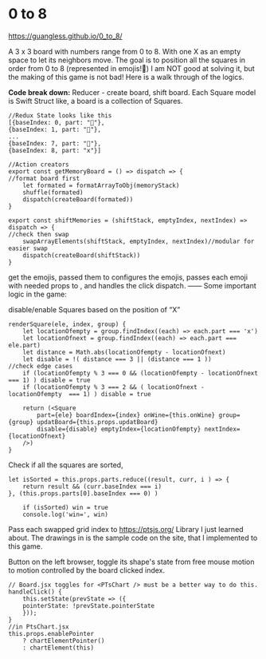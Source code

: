 # 0 to 8
https://guangless.github.io/0_to_8/

A 3 x 3 board with numbers range from 0 to 8. With one X as an empty space to let its neighbors move. The goal is to position all the squares in order from 0 to 8 (represented in emojis!🌲) I am NOT good at solving it, but the making of this game is not bad! Here is a walk through of the logics. 

**Code break down:**
Reducer - create board, shift board.
Each Square model is Swift Struct like, a board is a collection of Squares.

```
//Redux State looks like this 
[{baseIndex: 0, part: "🥚"},
{baseIndex: 1, part: "🌲"},
...
{baseIndex: 7, part: "🌿"},
{baseIndex: 8, part: "x"}]
```
```
//Action creators
export const getMemoryBoard = () => dispatch => {
//format board first 
    let formated = formatArrayToObj(memoryStack)
    shuffle(formated)
    dispatch(createBoard(formated))
}

export const shiftMemories = (shiftStack, emptyIndex, nextIndex) => dispatch => {
//check then swap
    swapArrayElements(shiftStack, emptyIndex, nextIndex)//modular for easier swap
    dispatch(createBoard(shiftStack))
}
```

<Game/> get the emojis, passed them to <Board /> 
<Board /> configures the emojis, passes each emoji with needed props to <Square />, and handles the click dispatch. 
——
Some important logic in the game:

disable/enable Squares based on the position of “X”
```
renderSquare(ele, index, group) {
    let locationOfempty = group.findIndex((each) => each.part === 'x')
    let locationOfnext = group.findIndex((each) => each.part === ele.part)
    let distance = Math.abs(locationOfempty - locationOfnext) 
    let disable = !( distance === 3 || (distance === 1 ))
//check edge cases 
    if (locationOfempty % 3 === 0 && (locationOfempty - locationOfnext === 1) ) disable = true
    if (locationOfempty % 3 === 2 && ( locationOfnext - locationOfempty  === 1) ) disable = true

    return (<Square
        part={ele} boardIndex={index} onWine={this.onWine} group={group} updatBoard={this.props.updatBoard}
        disable={disable} emptyIndex={locationOfempty} nextIndex={locationOfnext}
    />)
}
```
Check if all the squares are sorted, 
```
let isSorted = this.props.parts.reduce((result, curr, i ) => {
    return result && (curr.baseIndex === i)
}, (this.props.parts[0].baseIndex === 0) )
    
    if (isSorted) win = true
    console.log('win=', win)
```
Pass each swapped grid index to <PTsChart /> 
https://ptsjs.org/ Library I just learned about.
The drawings in <PTsChart /> is the sample code on the site, that I implemented to this game. 

Button on the left browser, toggle its shape's state from free mouse motion to motion controlled by the board clicked index. 
```
// Board.jsx toggles for <PTsChart /> must be a better way to do this. 
handleClick() {
    this.setState(prevState => ({
    pointerState: !prevState.pointerState
    }));
}
//in PtsChart.jsx 
this.props.enablePointer
    ? chartElementPointer()
    : chartElement(this)
